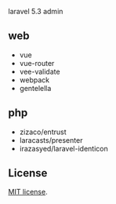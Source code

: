 laravel 5.3 admin

## web

- vue
- vue-router
- vee-validate
- webpack
- gentelella

## php

- zizaco/entrust
- laracasts/presenter
- irazasyed/laravel-identicon

## License

[MIT license](http://opensource.org/licenses/MIT).
